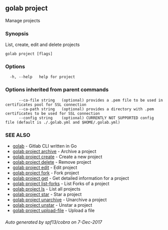 ## golab project

Manage projects

### Synopsis


List, create, edit and delete projects

```
golab project [flags]
```

### Options

```
  -h, --help   help for project
```

### Options inherited from parent commands

```
      --ca-file string   (optional) provides a .pem file to be used in certificates pool for SSL connection
      --ca-path string   (optional) provides a directory with .pem certificates to be used for SSL connection
      --config string    (optional) CURRENTLY NOT SUPPORTED config file (default is ./.golab.yml and $HOME/.golab.yml)
```

### SEE ALSO
* [golab](golab.md)	 - Gitlab CLI written in Go
* [golab project archive](golab_project_archive.md)	 - Archive a project
* [golab project create](golab_project_create.md)	 - Create a new project
* [golab project delete](golab_project_delete.md)	 - Remove project
* [golab project edit](golab_project_edit.md)	 - Edit project
* [golab project fork](golab_project_fork.md)	 - Fork project
* [golab project get](golab_project_get.md)	 - Get detailed information for a project
* [golab project list-forks](golab_project_list-forks.md)	 - List Forks of a project
* [golab project ls](golab_project_ls.md)	 - List all projects
* [golab project star](golab_project_star.md)	 - Star a project 
* [golab project unarchive](golab_project_unarchive.md)	 - Unarchive a project
* [golab project unstar](golab_project_unstar.md)	 - Unstar a project
* [golab project upload-file](golab_project_upload-file.md)	 - Upload a file

###### Auto generated by spf13/cobra on 7-Dec-2017
